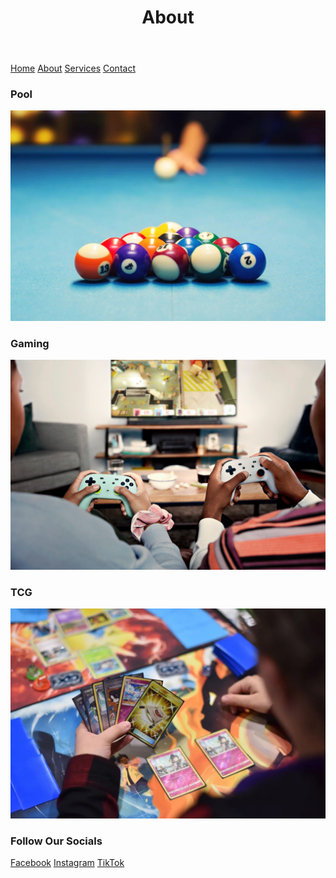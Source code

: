 <html lang="en">
<body>
  <header>
    <h1>About</h1>
  </header>

  <nav>
    <a href="README.md">Home</a>
    <a href="About.md">About</a>
    <a href="Services.md">Services</a>
    <a href="ContactInformation.md">Contact</a>
  </nav>

  <footer>
    <h3> Pool </h3>
    <img src="Pool.jpg" alt="Player Breaking in Pool">
    <p></p>
    <h3> Gaming </h3>
    <img src="Video_Games.jpg" alt="People Playing Video Games">
    <p></p>
    <h3> TCG </h3>
    <img src="Pokemon.jpg" alt="Person Playing Pokemon">
    <p></p>
    <h3> Follow Our Socials </h3>
    <a href="https://www.facebook.com">Facebook</a>
    <a href="https://www.instagram.com">Instagram</a>
    <a href="https://www.tiktok.com/en/">TikTok</a>
  </footer>

</body>
</html>
